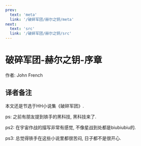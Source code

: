 ```yaml
---
prev:
  text: 'meta'
  link: '/破碎军团/赫尔之钥/meta'
next:
  text: 'src'
  link: '/破碎军团/赫尔之钥/src'
---
```


# 破碎军团-赫尔之钥-序章

作者: John French

## 译者备注

本文还是节选于HH小说集《破碎军团》.

ps: 之前有朋友提到铁手的黑科技, 黑科技来了.

ps2: 在宇宙作战的描写非常有感觉, 不像星战到处都是biubiubiu的.

ps3: 总觉得铁手在这些小说里都很苦闷, 日子都不是很开心.

